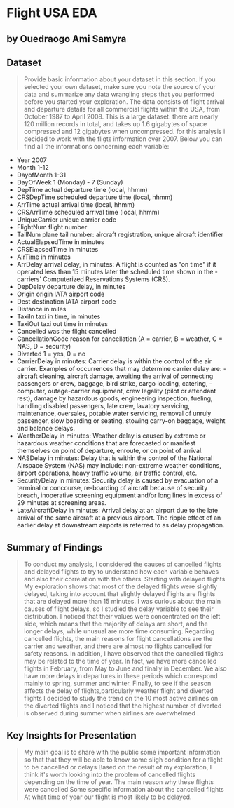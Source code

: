# Flight USA EDA
## by Ouedraogo Ami Samyra


## Dataset

> Provide basic information about your dataset in this section. If you selected your own dataset, make sure you note the source of your data and summarize any data wrangling steps that you performed before you started your exploration.
The data consists of flight arrival and departure details for all commercial flights within the USA, from October 1987 to April 2008. This is a large dataset: there are nearly 120 million records in total, and takes up 1.6 gigabytes of space compressed and 12 gigabytes when uncompressed.
for this analysis i decided to work with the fligts information over 2007. Below you can find all the informations concerning each variable:
- Year 2007
- Month 1-12
- DayofMonth 1-31
- DayOfWeek 1 (Monday) - 7 (Sunday)
- DepTime actual departure time (local, hhmm)
- CRSDepTime scheduled departure time (local, hhmm)
- ArrTime actual arrival time (local, hhmm)
- CRSArrTime scheduled arrival time (local, hhmm)
- UniqueCarrier unique carrier code
- FlightNum flight number
- TailNum plane tail number: aircraft registration, unique aircraft identifier
- ActualElapsedTime in minutes
- CRSElapsedTime in minutes
- AirTime in minutes
- ArrDelay arrival delay, in minutes: A flight is counted as "on time" if it operated less than 15 minutes later the scheduled time shown in the -carriers' Computerized Reservations Systems (CRS).
- DepDelay departure delay, in minutes
- Origin origin IATA airport code
- Dest destination IATA airport code
- Distance in miles
- TaxiIn taxi in time, in minutes
- TaxiOut taxi out time in minutes
- Cancelled was the flight cancelled
- CancellationCode reason for cancellation (A = carrier, B = weather, C = NAS, D = security)
- Diverted 1 = yes, 0 = no
- CarrierDelay in minutes: Carrier delay is within the control of the air carrier. Examples of occurrences that may determine carrier delay are: -aircraft cleaning, aircraft damage, awaiting the arrival of connecting passengers or crew, baggage, bird strike, cargo loading, catering, -computer, outage-carrier equipment, crew legality (pilot or attendant rest), damage by hazardous goods, engineering inspection, fueling, handling disabled passengers, late crew, lavatory servicing, maintenance, oversales, potable water servicing, removal of unruly passenger, slow boarding or seating, stowing carry-on baggage, weight and balance delays.
- WeatherDelay in minutes: Weather delay is caused by extreme or hazardous weather conditions that are forecasted or manifest themselves on point of departure, enroute, or on point of arrival.
- NASDelay in minutes: Delay that is within the control of the National Airspace System (NAS) may include: non-extreme weather conditions, airport operations, heavy traffic volume, air traffic control, etc.
- SecurityDelay in minutes: Security delay is caused by evacuation of a terminal or concourse, re-boarding of aircraft because of security breach, inoperative screening equipment and/or long lines in excess of 29 minutes at screening areas.
- LateAircraftDelay in minutes: Arrival delay at an airport due to the late arrival of the same aircraft at a previous airport. The ripple effect of an earlier delay at downstream airports is referred to as delay propagation.

## Summary of Findings
 
> To conduct my analysis, I considered the causes of cancelled flights and delayed flights to try to understand how each variable behaves and also their correlation with the others. 
    Starting with delayed flights
    My exploration shows that most of the delayed flights were slightly delayed, taking into account that slightly delayed flights are flights that are delayed more than 15 minutes. I was curious about the main causes of flight delays, so I studied the delay variable to see their distribution. I noticed that their values were concentrated on the left side, which means that the majority of delays are short, and the longer delays, while unusual  are more time consuming.
    Regarding cancelled flights, the main reasons for flight cancellations are the carrier and weather, and there are almost no flights cancelled for safety reasons.
    In addition, I have observed that the cancelled flights may be related to the time of year. In fact, we have more cancelled flights in February, from May to June and finally in December. We also have more delays in departures in these periods which correspond mainly to spring, summer and winter.
    Finally, to see if the season  affects the delay of flights,particularly weather flight and diverted flights I decided to study the trend on the 10 most active airlines on the diverted flights and I noticed that the highest number of diverted is observed during summer when airlines are overwhelmed .

  
 

## Key Insights for Presentation
>My main goal is to share with the public some important information so that that they will be able to know some sligh condition for a flight to be cancelled or delays
>Based on the result of my exploration, I think it's worth looking into the problem of cancelled flights depending on the time of year.
>The main reason why these flights were cancelled
>Some specific information about the cancelled flights
>At what time of year our flight is most likely to be delayed.
